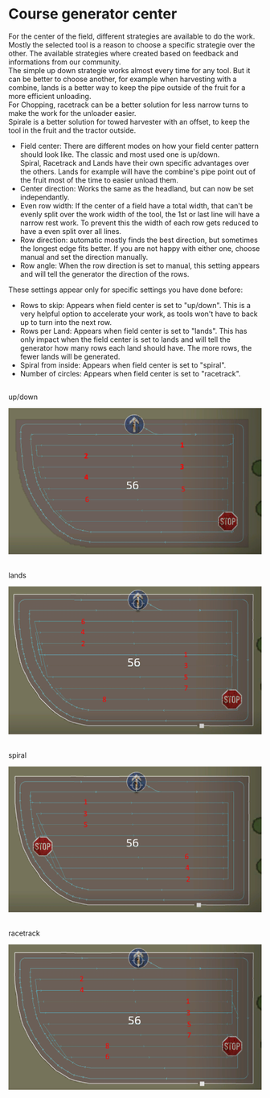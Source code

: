 # Course generator center  
For the center of the field, different strategies are available to do the work. Mostly the selected tool is a reason to choose a specific strategie over the other. The available strategies where created based on feedback and informations from our community.  
The simple up down strategie works almost every time for any tool. But it can be better to choose another, for example when harvesting with a combine, lands is a better way to keep the pipe outside of the fruit for a more efficient unloading.  
For Chopping, racetrack can be a better solution for less narrow turns to make the work for the unloader easier.  
Spirale is a better solution for towed harvester with an offset, to keep the tool in the fruit and the tractor outside.  


  
- Field center: There are different modes on how your field center pattern should look like. The classic and most used one is up/down.  
Spiral, Racetrack and Lands have their own specific advantages over the others. Lands for example will have the combine's pipe point out of the fruit most of the time to easier unload them.  
- Center direction: Works the same as the headland, but can now be set independantly.  
- Even row width: If the center of a field have a total width, that can't be evenly split over the work width of the tool, the 1st or last line will have a narrow rest work. To prevent this the width of each row gets reduced to have a even split over all lines.  
- Row direction: automatic mostly finds the best direction, but sometimes the longest edge fits better. If you are not happy with either one, choose manual and set the direction manually.  
- Row angle: When the row direction is set to manual, this setting appears and will tell the generator the direction of the rows.  
  
These settings appear only for specific settings you have done before:  
- Rows to skip: Appears when field center is set to "up/down". This is a very helpful option to accelerate your work, as tools won't have to back up to turn into the next row.  
- Rows per Land: Appears when field center is set to "lands". This has only impact when the field center is set to lands and will tell the generator how many rows each land should have. The more rows, the fewer lands will be generated.  
- Spiral from inside: Appears when field center is set to "spiral".  
- Number of circles: Appears when field center is set to "racetrack".  


## 
up/down


![Image](../assets/images/updown_0_0_1024_591.png)

## 
lands


![Image](../assets/images/lands_0_0_1024_599.png)

## 
spiral


![Image](../assets/images/spiral_0_0_1024_590.png)

## 
racetrack


![Image](../assets/images/racetrack_0_0_1024_589.png)

